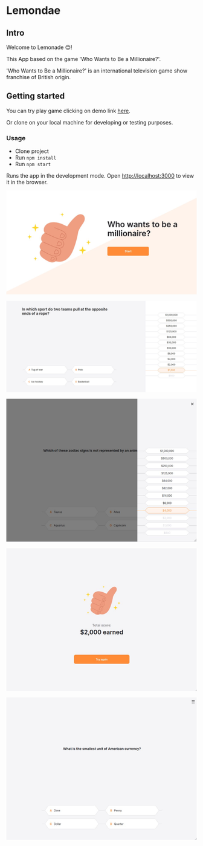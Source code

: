 # Lemondae
## Intro
Welcome to Lemonade :blush:!

This App based on the game 'Who Wants to Be a Millionaire?'.

'Who Wants to Be a Millionaire?' is an international television game show franchise of British origin.

## Getting started
You can try play game clicking on demo link [here](https://ihor-onyshchuk.github.io/lemonade/).

Or clone on your local machine for developing or testing purposes.

### Usage
* Clone project
* Run `npm install`
* Run `npm start`

Runs the app in the development mode.
Open [http://localhost:3000](http://localhost:3000) to view it in the browser.


![cover for app](https://github.com/Ihor-Onyshchuk/lemonade/blob/master/preview-1.jpg 'preview-1')

![cover for app](https://github.com/Ihor-Onyshchuk/lemonade/blob/master/preview-2.jpg 'preview-2')

![cover for app](https://github.com/Ihor-Onyshchuk/lemonade/blob/master/preview-3.jpg 'preview-3')

![cover for app](https://github.com/Ihor-Onyshchuk/lemonade/blob/master/preview-4.jpg 'preview-4')

![cover for app](https://github.com/Ihor-Onyshchuk/lemonade/blob/master/preview-5.jpg 'preview-5')
